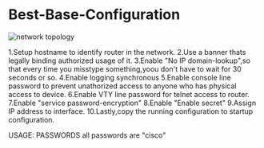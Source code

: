 # Best-Base-Configuration

![network topology](https://user-images.githubusercontent.com/18054238/29094400-d4efb212-7c52-11e7-9b83-a0029f767aaf.png)

1.Setup hostname to identify router in the network.
2.Use a banner thats legally binding authorized usage of it.
3.Enable "No IP domain-lookup",so that every time you misstype something,yoou don't have to wait for 30 seconds or so.
4.Enable logging synchronous
5.Enable console line password to prevent unathorized access to anyone who has physical access to device.
6.Enable VTY line password for telnet access to router.
7.Enable "service password-encryption"
8.Enable "Enable secret"
9.Assign IP address to interface.
10.Lastly,copy the running configuration to startup configuration.

USAGE: PASSWORDS
all passwords are "cisco"
